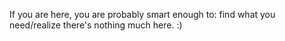 If you are here, you are probably smart enough to: find what you need/realize there's nothing much here.
:)

<!---
Oxymoronous/Oxymoronous is a ✨ special ✨ repository because its `README.md` (this file) appears on your GitHub profile.
You can click the Preview link to take a look at your changes.
--->

